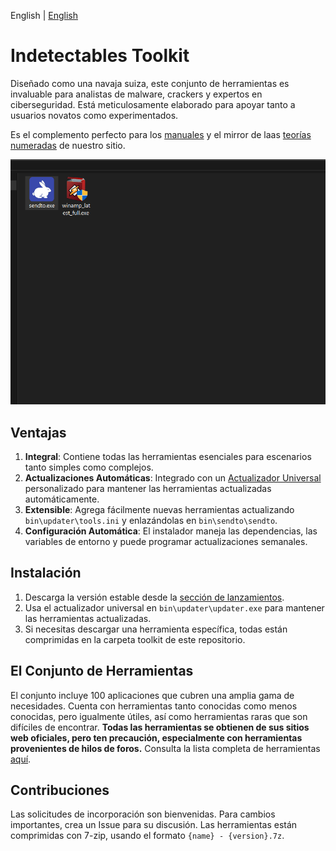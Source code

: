 English | [English](README.md)

# Indetectables Toolkit

Diseñado como una navaja suiza, este conjunto de herramientas es invaluable para analistas de malware, crackers y expertos en ciberseguridad. Está meticulosamente elaborado para apoyar tanto a usuarios novatos como experimentados.

Es el complemento perfecto para los [manuales](https://github.com/indetectables-net/manuals) y el mirror de laas [teorías numeradas](https://github.com/indetectables-net/teorias-numeradas) de nuestro sitio.

![](assets/demo.gif)

## Ventajas

1. **Integral**: Contiene todas las herramientas esenciales para escenarios tanto simples como complejos.
2. **Actualizaciones Automáticas**: Integrado con un [Actualizador Universal](https://github.com/xchwarze/universal-tool-updater) personalizado para mantener las herramientas actualizadas automáticamente.
3. **Extensible**: Agrega fácilmente nuevas herramientas actualizando `bin\updater\tools.ini` y enlazándolas en `bin\sendto\sendto`.
4. **Configuración Automática**: El instalador maneja las dependencias, las variables de entorno y puede programar actualizaciones semanales.

## Instalación

1. Descarga la versión estable desde la [sección de lanzamientos](https://github.com/indetectables-net/toolkit/releases).
2. Usa el actualizador universal en `bin\updater\updater.exe` para mantener las herramientas actualizadas.
3. Si necesitas descargar una herramienta específica, todas están comprimidas en la carpeta toolkit de este repositorio.

## El Conjunto de Herramientas

El conjunto incluye 100 aplicaciones que cubren una amplia gama de necesidades. Cuenta con herramientas tanto conocidas como menos conocidas, pero igualmente útiles, así como herramientas raras que son difíciles de encontrar. **Todas las herramientas se obtienen de sus sitios web oficiales, pero ten precaución, especialmente con herramientas provenientes de hilos de foros.** Consulta la lista completa de herramientas [aquí](TOOLS.md).

## Contribuciones

Las solicitudes de incorporación son bienvenidas. Para cambios importantes, crea un Issue para su discusión. Las herramientas están comprimidas con 7-zip, usando el formato `{name} - {version}.7z`.
